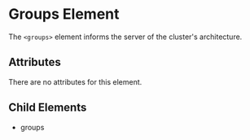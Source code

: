 # Groups Element
The `<groups>` element informs the server of the cluster's architecture.

## Attributes
There are no attributes for this element.

## Child Elements
- groups
